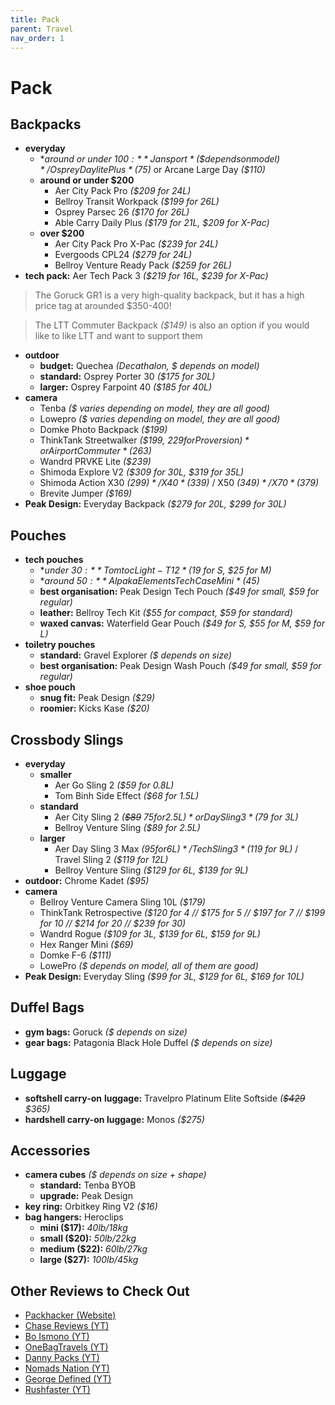 ```yaml
---
title: Pack
parent: Travel
nav_order: 1
---
```

# Pack

## Backpacks

- **everyday** 
	- **around or under $100:** Jansport *(\$ depends on model)* / Osprey Daylite Plus *($75)* or Arcane Large Day *($110)*
	- **around or under $200** 
		- Aer City Pack Pro *($209 for 24L)* 
		- Bellroy Transit Workpack *($199 for 26L)* 
		- Osprey Parsec 26 *($170 for 26L)*
		- Able Carry Daily Plus *($179 for 21L, $209 for X-Pac)*
	- **over $200**
		- Aer City Pack Pro X-Pac *($239 for 24L)* 
		- Evergoods CPL24 *($279 for 24L)*
		- Bellroy Venture Ready Pack *($259 for 26L)*
- **tech pack:** Aer Tech Pack 3 *($219 for 16L, $239 for X-Pac)* 

> The Goruck GR1 is a very high-quality backpack, but it has a high price tag at arounded $350-400!

> The LTT Commuter Backpack *($149)* is also an option if you would like to like LTT and want to support them

- **outdoor** 
	- **budget:** Quechea *(Decathalon, $ depends on model)*
	- **standard:** Osprey Porter 30 *($175 for 30L)*
	- **larger:** Osprey Farpoint 40 *($185 for 40L)*
- **camera**
	- Tenba *($ varies depending on model, they are all good)*
	- Lowepro *($ varies depending on model, they are all good)*
	- Domke Photo Backpack *($199)*
	- ThinkTank Streetwalker *($199, $229 for Pro version)* or Airport Commuter *($263)*
	- Wandrd PRVKE Lite *($239)*
	- Shimoda Explore V2 *($309 for 30L, $319 for 35L)*
	- Shimoda Action X30 *($299)* / X40 *($339)* / X50 *($349)* / X70 *($379)*
	- Brevite Jumper *($169)*
- **Peak Design:** Everyday Backpack *($279 for 20L, $299 for 30L)*

## Pouches

- **tech pouches** 
	- **under $30:** Tomtoc Light-T12 *($19 for S, $25 for M)*
	- **around $50:** Alpaka Elements Tech Case Mini *($45)*
	- **best organisation:** Peak Design Tech Pouch *($49 for small, $59 for regular)*
	- **leather:** Bellroy Tech Kit *($55 for compact, $59 for standard)*
	- **waxed canvas:** Waterfield Gear Pouch *($49 for S, $55 for M, $59 for L)*
- **toiletry pouches** 
	- **standard:** Gravel Explorer *($ depends on size)*
	- **best organisation:** Peak Design Wash Pouch *($49 for small, $59 for regular)*
- **shoe pouch** 
	- **snug fit:** Peak Design *($29)*
	- **roomier:** Kicks Kase *($20)*

## Crossbody Slings

- **everyday** 
	- **smaller** 
		- Aer Go Sling 2 *($59 for 0.8L)* 
		- Tom Binh Side Effect *($68 for 1.5L)*
	- **standard** 
		- Aer City Sling 2 *(~~$89~~ $75 for 2.5L)* or Day Sling 3 *($79 for 3L)* 
		- Bellroy Venture Sling *($89 for 2.5L)*
	- **larger** 
		- Aer Day Sling 3 Max *($95 for 6L)* / Tech Sling 3 *($119 for 9L)* / Travel Sling 2 *($119 for 12L)* 
		- Bellroy Venture Sling *($129 for 6L, $139 for 9L)*
- **outdoor:** Chrome Kadet *($95)*
- **camera** 
	- Bellroy Venture Camera Sling 10L *($179)*
	- ThinkTank Retrospective *($120 for 4 // $175 for 5 // $197 for 7 // $199 for 10 // $214 for 20 // $239 for 30)*
	- Wandrd Rogue *($109 for 3L, $139 for 6L, $159 for 9L)*
	- Hex Ranger Mini *($69)*
	- Domke F-6 *($111)*
	- LowePro *($ depends on model, all of them are good)*
- **Peak Design:** Everyday Sling *($99 for 3L, $129 for 6L, $169 for 10L)*

## Duffel Bags

- **gym bags:** Goruck *($ depends on size)*
- **gear bags:** Patagonia Black Hole Duffel *($ depends on size)*

## Luggage

- **softshell carry-on** **luggage:** Travelpro Platinum Elite Softside *(~~$429~~ $365)*
- **hardshell carry-on luggage:** Monos *($275)*

## Accessories

- **camera cubes** *($ depends on size + shape)*
	- **standard:** Tenba BYOB
	- **upgrade:** Peak Design
- **key ring:** Orbitkey Ring V2 *($16)*
- **bag hangers:** Heroclips
	- **mini ($17):** *40lb/18kg*
	- **small ($20):** *50lb/22kg*
	- **medium ($22):** *60lb/27kg*
	- **large ($27):** *100lb/45kg*

## Other Reviews to Check Out

- [Packhacker (Website)](https://packhacker.com/)
- [Chase Reviews (YT)](https://www.youtube.com/@chasereeves)
- [Bo Ismono (YT)](https://www.youtube.com/@Youknowthebo)
- [OneBagTravels (YT)](https://www.youtube.com/@OneBagTravels)
- [Danny Packs (YT)](https://www.youtube.com/channel/UC3lgfGlws-Cd-QdQ8mv3LLw)
- [Nomads Nation (YT)](https://www.youtube.com/@chasereeves)
- [George Defined (YT)](https://www.youtube.com/c/GeorgeDEFINED)
- [Rushfaster (YT)](https://www.youtube.com/@chasereeves)